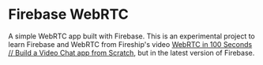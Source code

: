 # Firebase WebRTC

A simple WebRTC app built with Firebase. This is an experimental project to learn Firebase and WebRTC from Fireship's video [WebRTC in 100 Seconds // Build a Video Chat app from Scratch](https://www.youtube.com/watch?v=WmR9IMUD_CY), but in the latest version of Firebase.
